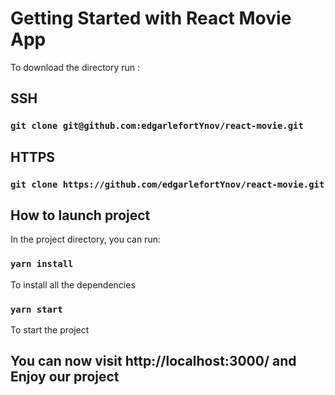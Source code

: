 # Getting Started with React Movie App

To download the directory run : 

## SSH
### `git clone git@github.com:edgarlefortYnov/react-movie.git` 

## HTTPS
### `git clone https://github.com/edgarlefortYnov/react-movie.git`

## How to launch project

In the project directory, you can run:

### `yarn install`

To install all the dependencies

### `yarn start`

To start the project

## You can now visit http://localhost:3000/ and Enjoy our project